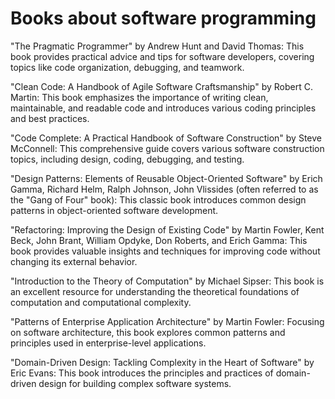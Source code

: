 # Books about software programming

"The Pragmatic Programmer" by Andrew Hunt and David Thomas: This book provides practical advice and tips for software developers, covering topics like code organization, debugging, and teamwork.

"Clean Code: A Handbook of Agile Software Craftsmanship" by Robert C. Martin: This book emphasizes the importance of writing clean, maintainable, and readable code and introduces various coding principles and best practices.

"Code Complete: A Practical Handbook of Software Construction" by Steve McConnell: This comprehensive guide covers various software construction topics, including design, coding, debugging, and testing.

"Design Patterns: Elements of Reusable Object-Oriented Software" by Erich Gamma, Richard Helm, Ralph Johnson, John Vlissides (often referred to as the "Gang of Four" book): This classic book introduces common design patterns in object-oriented software development.

"Refactoring: Improving the Design of Existing Code" by Martin Fowler, Kent Beck, John Brant, William Opdyke, Don Roberts, and Erich Gamma: This book provides valuable insights and techniques for improving code without changing its external behavior.

"Introduction to the Theory of Computation" by Michael Sipser: This book is an excellent resource for understanding the theoretical foundations of computation and computational complexity.

"Patterns of Enterprise Application Architecture" by Martin Fowler: Focusing on software architecture, this book explores common patterns and principles used in enterprise-level applications.

"Domain-Driven Design: Tackling Complexity in the Heart of Software" by Eric Evans: This book introduces the principles and practices of domain-driven design for building complex software systems.
